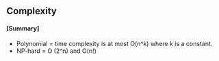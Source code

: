 ## Complexity

#### [Summary]
* Polynomial = time complexity is at most O(n^k) where k is a constant.
* NP-hard = O (2^n) and O(n!)